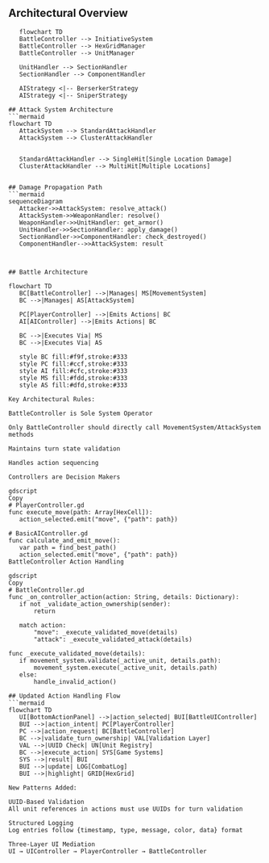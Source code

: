 ## Architectural Overview

 ```mermaid
    flowchart TD
    BattleController --> InitiativeSystem
    BattleController --> HexGridManager
    BattleController --> UnitManager
    
    UnitHandler --> SectionHandler
    SectionHandler --> ComponentHandler
    
    AIStrategy <|-- BerserkerStrategy
    AIStrategy <|-- SniperStrategy

## Attack System Architecture
```mermaid
flowchart TD
    AttackSystem --> StandardAttackHandler
    AttackSystem --> ClusterAttackHandler

    
    StandardAttackHandler --> SingleHit[Single Location Damage]
    ClusterAttackHandler --> MultiHit[Multiple Locations]
 

## Damage Propagation Path
```mermaid
sequenceDiagram
    Attacker->>AttackSystem: resolve_attack()
    AttackSystem->>WeaponHandler: resolve()
    WeaponHandler->>UnitHandler: get_armor()
    UnitHandler->>SectionHandler: apply_damage()
    SectionHandler->>ComponentHandler: check_destroyed()
    ComponentHandler-->>AttackSystem: result     



## Battle Architecture

 flowchart TD
    BC[BattleController] -->|Manages| MS[MovementSystem]
    BC -->|Manages| AS[AttackSystem]
    
    PC[PlayerController] -->|Emits Actions| BC
    AI[AIController] -->|Emits Actions| BC
    
    BC -->|Executes Via| MS
    BC -->|Executes Via| AS

    style BC fill:#f9f,stroke:#333
    style PC fill:#ccf,stroke:#333
    style AI fill:#cfc,stroke:#333
    style MS fill:#fdd,stroke:#333
    style AS fill:#dfd,stroke:#333

Key Architectural Rules:

BattleController is Sole System Operator

Only BattleController should directly call MovementSystem/AttackSystem methods

Maintains turn state validation

Handles action sequencing

Controllers are Decision Makers

gdscript
Copy
# PlayerController.gd
func execute_move(path: Array[HexCell]):
    action_selected.emit("move", {"path": path})

# BasicAIController.gd 
func calculate_and_emit_move():
    var path = find_best_path()
    action_selected.emit("move", {"path": path})
BattleController Action Handling

gdscript
Copy
# BattleController.gd
func _on_controller_action(action: String, details: Dictionary):
    if not _validate_action_ownership(sender):
        return
    
    match action:
        "move": _execute_validated_move(details)
        "attack": _execute_validated_attack(details)

func _execute_validated_move(details):
    if movement_system.validate(_active_unit, details.path):
        movement_system.execute(_active_unit, details.path)
    else:
        handle_invalid_action()   

## Updated Action Handling Flow
```mermaid
flowchart TD
    UI[BottomActionPanel] -->|action_selected| BUI[BattleUIController]
    BUI -->|action_intent| PC[PlayerController]
    PC -->|action_request| BC[BattleController]
    BC -->|validate_turn_ownership| VAL[Validation Layer]
    VAL -->|UUID Check| UN[Unit Registry]
    BC -->|execute_action| SYS[Game Systems]
    SYS -->|result| BUI
    BUI -->|update| LOG[CombatLog]
    BUI -->|highlight| GRID[HexGrid]        

New Patterns Added:

UUID-Based Validation
All unit references in actions must use UUIDs for turn validation

Structured Logging
Log entries follow {timestamp, type, message, color, data} format

Three-Layer UI Mediation
UI → UIController → PlayerController → BattleController


